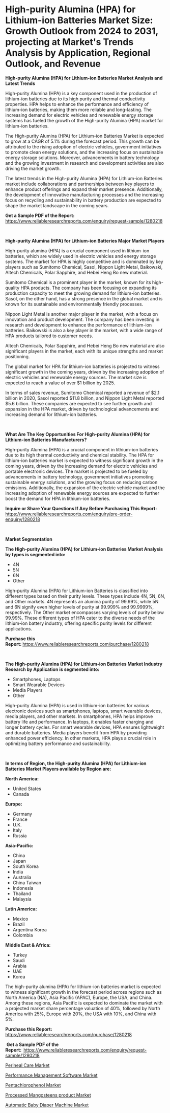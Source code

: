 <p><h1>High-purity Alumina (HPA) for Lithium-ion Batteries Market Size: Growth Outlook from 2024 to 2031, projecting at Market's Trends Analysis by Application, Regional Outlook, and Revenue</h1></p><p><strong>High-purity Alumina (HPA) for Lithium-ion Batteries Market Analysis and Latest Trends</strong></p>
<p><p>High-purity Alumina (HPA) is a key component used in the production of lithium-ion batteries due to its high purity and thermal conductivity properties. HPA helps to enhance the performance and efficiency of lithium-ion batteries, making them more reliable and long-lasting. The increasing demand for electric vehicles and renewable energy storage systems has fueled the growth of the High-purity Alumina (HPA) market for lithium-ion batteries.</p><p>The High-purity Alumina (HPA) for Lithium-ion Batteries Market is expected to grow at a CAGR of 5.1% during the forecast period. This growth can be attributed to the rising adoption of electric vehicles, government initiatives to promote clean energy solutions, and the increasing focus on sustainable energy storage solutions. Moreover, advancements in battery technology and the growing investment in research and development activities are also driving the market growth.</p><p>The latest trends in the High-purity Alumina (HPA) for Lithium-ion Batteries market include collaborations and partnerships between key players to enhance product offerings and expand their market presence. Additionally, the development of innovative manufacturing processes and the increasing focus on recycling and sustainability in battery production are expected to shape the market landscape in the coming years.</p></p>
<p><strong>Get a Sample PDF of the Report:&nbsp;</strong> <a href="https://www.reliableresearchreports.com/enquiry/request-sample/1280218">https://www.reliableresearchreports.com/enquiry/request-sample/1280218</a></p>
<p>&nbsp;</p>
<p><strong>High-purity Alumina (HPA) for Lithium-ion Batteries Major Market Players</strong></p>
<p><p>High-purity alumina (HPA) is a crucial component used in lithium-ion batteries, which are widely used in electric vehicles and energy storage systems. The market for HPA is highly competitive and is dominated by key players such as Sumitomo Chemical, Sasol, Nippon Light Metal, Baikowski, Altech Chemicals, Polar Sapphire, and Hebei Heng Bo new material.</p><p>Sumitomo Chemical is a prominent player in the market, known for its high-quality HPA products. The company has been focusing on expanding its production capacity to meet the growing demand for lithium-ion batteries. Sasol, on the other hand, has a strong presence in the global market and is known for its sustainable and environmentally friendly processes.</p><p>Nippon Light Metal is another major player in the market, with a focus on innovation and product development. The company has been investing in research and development to enhance the performance of lithium-ion batteries. Baikowski is also a key player in the market, with a wide range of HPA products tailored to customer needs.</p><p>Altech Chemicals, Polar Sapphire, and Hebei Heng Bo new material are also significant players in the market, each with its unique strengths and market positioning.</p><p>The global market for HPA for lithium-ion batteries is projected to witness significant growth in the coming years, driven by the increasing adoption of electric vehicles and renewable energy sources. The market size is expected to reach a value of over $1 billion by 2025.</p><p>In terms of sales revenue, Sumitomo Chemical reported a revenue of $2.1 billion in 2020, Sasol reported $11.8 billion, and Nippon Light Metal reported $5.6 billion. These companies are expected to see further growth and expansion in the HPA market, driven by technological advancements and increasing demand for lithium-ion batteries.</p></p>
<p>&nbsp;</p>
<p><strong>What Are The Key Opportunities For High-purity Alumina (HPA) for Lithium-ion Batteries Manufacturers?</strong></p>
<p><p>High-purity Alumina (HPA) is a crucial component in lithium-ion batteries due to its high thermal conductivity and chemical stability. The HPA for lithium-ion batteries market is expected to witness significant growth in the coming years, driven by the increasing demand for electric vehicles and portable electronic devices. The market is projected to be fueled by advancements in battery technology, government initiatives promoting sustainable energy solutions, and the growing focus on reducing carbon emissions. Additionally, the expansion of the electric vehicle market and the increasing adoption of renewable energy sources are expected to further boost the demand for HPA in lithium-ion batteries.</p></p>
<p><strong>Inquire or Share Your Questions If Any Before Purchasing This Report:</strong> <a href="https://www.reliableresearchreports.com/enquiry/pre-order-enquiry/1280218">https://www.reliableresearchreports.com/enquiry/pre-order-enquiry/1280218</a></p>
<p>&nbsp;</p>
<p><strong>Market Segmentation</strong></p>
<p><strong>The High-purity Alumina (HPA) for Lithium-ion Batteries Market Analysis by types is segmented into:</strong></p>
<p><ul><li>4N</li><li>5N</li><li>6N</li><li>Other</li></ul></p>
<p><p>High-purity Alumina (HPA) for Lithium-ion Batteries is classified into different types based on their purity levels. These types include 4N, 5N, 6N, and Other markets. 4N represents an alumina purity of 99.99%, while 5N and 6N signify even higher levels of purity at 99.999% and 99.9999%, respectively. The Other market encompasses varying levels of purity below 99.99%. These different types of HPA cater to the diverse needs of the lithium-ion battery industry, offering specific purity levels for different applications.</p></p>
<p><strong>Purchase this Report:&nbsp;</strong><a href="https://www.reliableresearchreports.com/purchase/1280218">https://www.reliableresearchreports.com/purchase/1280218</a></p>
<p>&nbsp;</p>
<p><strong>The High-purity Alumina (HPA) for Lithium-ion Batteries Market Industry Research by Application is segmented into:</strong></p>
<p><ul><li>Smartphones, Laptops</li><li>Smart Wearable Devices</li><li>Media Players</li><li>Other</li></ul></p>
<p><p>High-purity Alumina (HPA) is used in lithium-ion batteries for various electronic devices such as smartphones, laptops, smart wearable devices, media players, and other markets. In smartphones, HPA helps improve battery life and performance. In laptops, it enables faster charging and longer battery cycles. For smart wearable devices, HPA ensures lightweight and durable batteries. Media players benefit from HPA by providing enhanced power efficiency. In other markets, HPA plays a crucial role in optimizing battery performance and sustainability.</p></p>
<p>&nbsp;</p>
<p><strong>In terms of Region, the High-purity Alumina (HPA) for Lithium-ion Batteries Market Players available by Region are:</strong></p>
<p>
    <p> <strong> North America: </strong>
        <ul>
            <li>United States</li>
            <li>Canada</li>
        </ul>
        </p> 
    <p> <strong> Europe: </strong>
        <ul>
            <li>Germany</li>
            <li>France</li>
            <li>U.K.</li>
            <li>Italy</li>
            <li>Russia</li>
        </ul>
        </p> 
    <p> <strong> Asia-Pacific: </strong>
        <ul>
            <li>China</li>
            <li>Japan</li>
            <li>South Korea</li>
            <li>India</li>
            <li>Australia</li>
            <li>China Taiwan</li>
            <li>Indonesia</li>
            <li>Thailand</li>
            <li>Malaysia</li>
        </ul>
        </p> 
    <p> <strong> Latin America: </strong>
        <ul>
            <li>Mexico</li>
            <li>Brazil</li>
            <li>Argentina Korea</li>
            <li>Colombia</li>
        </ul>
        </p> 
    <p> <strong> Middle East & Africa: </strong>
        <ul>
            <li>Turkey</li>
            <li>Saudi</li>
            <li>Arabia</li>
            <li>UAE</li>
            <li>Korea</li>
        </ul>
    </p>
    </p>
<p><p>The high-purity alumina (HPA) for lithium-ion batteries market is expected to witness significant growth in the forecast period across regions such as North America (NA), Asia Pacific (APAC), Europe, the USA, and China. Among these regions, Asia Pacific is expected to dominate the market with a projected market share percentage valuation of 40%, followed by North America with 25%, Europe with 20%, the USA with 10%, and China with 5%.</p></p>
<p><strong>Purchase this Report: </strong><a href="https://www.reliableresearchreports.com/purchase/1280218">https://www.reliableresearchreports.com/purchase/1280218</a></p>
<p>&nbsp;<strong>Get a Sample PDF of the Report:&nbsp;&nbsp;</strong><a href="https://www.reliableresearchreports.com/enquiry/request-sample/1280218">https://www.reliableresearchreports.com/enquiry/request-sample/1280218</a></p>
<p><strong></strong></p>
<p><p><a href="https://medium.com/p/5f9ebfb6874e/edit">Perineal Care Market</a></p><p><a href="https://medium.com/p/ccda7790235e/edit">Performance Management Software Market</a></p><p><a href="https://medium.com/p/848fab4eea45/edit">Pentachlorophenol Market</a></p><p><a href="https://issuu.com/reportprime-2/docs/processed-mangosteens-product-market-size-2030.ppt">Processed Mangosteens product Market</a></p><p><a href="https://issuu.com/reportprime-2/docs/automatic-baby-diaper-machine-market-size-2030.ppt">Automatic Baby Diaper Machine Market</a></p></p>